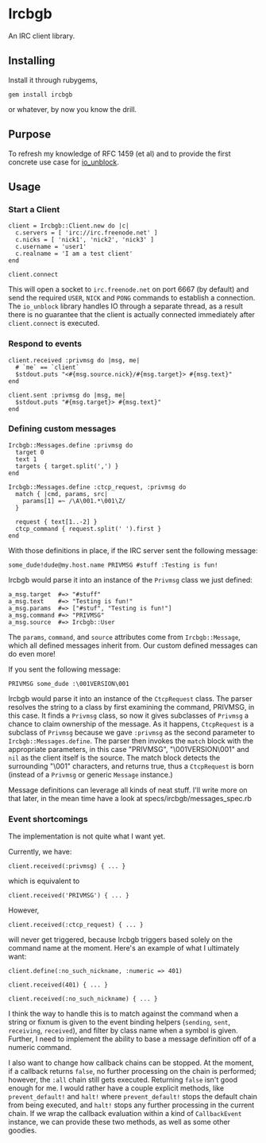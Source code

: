 # Ircbgb

An IRC client library.

## Installing

Install it through rubygems,

    gem install ircbgb

or whatever, by now you know the drill.

## Purpose

To refresh my knowledge of RFC 1459 (et al) and to provide the first concrete
use case for [io_unblock](https://github.com/iande/io_unblock).

## Usage

### Start a Client

    client = Ircbgb::Client.new do |c|
      c.servers = [ 'irc://irc.freenode.net' ]
      c.nicks = [ 'nick1', 'nick2', 'nick3' ]
      c.username = 'user1'
      c.realname = 'I am a test client'
    end

    client.connect

This will open a socket to `irc.freenode.net` on port 6667 (by default) and
send the required `USER`, `NICK` and `PONG` commands to establish a connection.
The `io_unblock` library handles IO through a separate thread, as a result
there is no guarantee that the client is actually connected immediately after
`client.connect` is executed.


### Respond to events

    client.received :privmsg do |msg, me|
      # `me` == `client`
      $stdout.puts "<#{msg.source.nick}/#{msg.target}> #{msg.text}"
    end

    client.sent :privmsg do |msg, me|
      $stdout.puts "#{msg.target}> #{msg.text}"
    end

### Defining custom messages

    Ircbgb::Messages.define :privmsg do
      target 0
      text 1
      targets { target.split(',') }
    end

    Ircbgb::Messages.define :ctcp_request, :privmsg do
      match { |cmd, params, src|
        params[1] =~ /\A\001.*\001\Z/
      }

      request { text[1..-2] }
      ctcp_command { request.split(' ').first }
    end

With those definitions in place, if the IRC server sent the following
message:

    some_dude!dude@my.host.name PRIVMSG #stuff :Testing is fun!

Ircbgb would parse it into an instance of the `Privmsg` class we just
defined:

    a_msg.target  #=> "#stuff"
    a_msg.text    #=> "Testing is fun!"
    a_msg.params  #=> ["#stuf", "Testing is fun!"]
    a_msg.command #=> "PRIVMSG"
    a_msg.source  #=> Ircbgb::User

The `params`, `command`, and `source` attributes come from `Ircbgb::Message`,
which all defined messages inherit from. Our custom defined messages can
do even more!

If you sent the following message:

    PRIVMSG some_dude :\001VERSION\001

Ircbgb would parse it into an instance of the `CtcpRequest` class. The
parser resolves the string to a class by first examining the command, PRIVMSG,
in this case. It finds a `Privmsg` class, so now it gives subclasses of
`Privmsg` a chance to claim ownership of the message. As it happens,
`CtcpRequest` is a subclass of `Privmsg` because we gave `:privmsg` as the
second parameter to `Ircbgb::Messages.define`. The parser then invokes
the `match` block with the appropriate parameters, in this case "PRIVMSG",
"\001VERSION\001" and `nil` as the client itself is the source. The match
block detects the surrounding "\001" characters, and returns true, thus
a `CtcpRequest` is born (instead of a `Privmsg` or generic `Message` instance.)

Message definitions can leverage all kinds of neat stuff. I'll write more
on that later, in the mean time have a look at specs/ircbgb/messages_spec.rb


### Event shortcomings

The implementation is not quite what I want yet.

Currently, we have:


    client.received(:privmsg) { ... }

which is equivalent to

    client.received('PRIVMSG') { ... }

However,

    client.received(:ctcp_request) { ... }

will never get triggered, because Ircbgb triggers based solely on the command
name at the moment. Here's an example of what I ultimately want:


    client.define(:no_such_nickname, :numeric => 401)

    client.received(401) { ... }

    client.received(:no_such_nickname) { ... }

I think the way to handle this is to match against the command when a string
or fixnum is given to the event binding helpers (`sending`, `sent`,
`receiving`, `received`), and filter by class name when a symbol is given.
Further, I need to implement the ability to base a message definition off of a
numeric command.

I also want to change how callback chains can be stopped. At the moment, if
a callback returns `false`, no further processing on the chain is performed;
however, the `:all` chain still gets executed. Returning `false` isn't good
enough for me. I would rather have a couple explicit methods, like
`prevent_default!` and `halt!` where `prevent_default!` stops the default chain
from being executed, and `halt!` stops any further processing in the current
chain. If we wrap the callback evaluation within a kind of `CallbackEvent`
instance, we can provide these two methods, as well as some other goodies.
